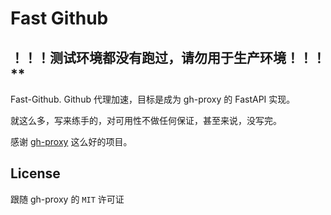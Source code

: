 # Fast Github

## ！！！测试环境都没有跑过，请勿用于生产环境！！！**

Fast-Github. Github 代理加速，目标是成为 gh-proxy 的 FastAPI 实现。

就这么多，写来练手的，对可用性不做任何保证，甚至来说，没写完。

感谢 [gh-proxy](https://github.com/hunshcn/gh-proxy) 这么好的项目。

## License
跟随 gh-proxy 的 `MIT` 许可证